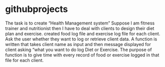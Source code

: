 # githubprojects
The task is to create “Health Management system” 
Suppose I am fitness trainer and nutritionist then I have to deal with clients to design their diet plan and exercise. 
created food log file and exercise log file for each client. 
Ask the user whether they want to log or retrieve client data. 
A function is written that takes client name as input and then message displayed for client asking “what you want to do log Diet or Exercise. 
The purpose of function is to give time with every record of food or exercise logged in that file for each client.
